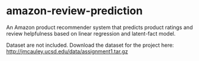 # amazon-review-prediction
An Amazon product recommender system that predicts product ratings and review helpfulness based on linear regression and latent-fact model.

Dataset are not included.
Download the dataset for the project here: http://jmcauley.ucsd.edu/data/assignment1.tar.gz
